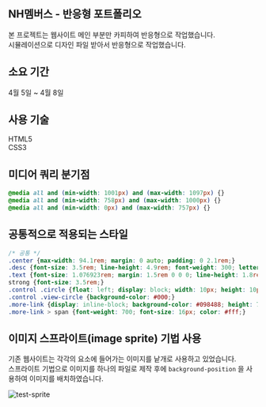 ## NH멤버스 - 반응형 포트폴리오
본 프로젝트는 웹사이트 메인 부분만 카피하여 반응형으로 작업했습니다. <br>
시뮬레이션으로 디자인 파일 받아서 반응형으로 작업했습니다.

## 소요 기간
4월 5일 ~ 4월 8일

## 사용 기술
HTML5 <br>
CSS3

## 미디어 쿼리 분기점
```css
@media all and (min-width: 1001px) and (max-width: 1097px) {}
@media all and (min-width: 758px) and (max-width: 1000px) {}
@media all and (min-width: 0px) and (max-width: 757px) {}
```

## 공통적으로 적용되는 스타일
```css
/* 공통 */
.center {max-width: 94.1rem; margin: 0 auto; padding: 0 2.1rem;}
.desc {font-size: 3.5rem; line-height: 4.9rem; font-weight: 300; letter-spacing: -1px;}
.text {font-size: 1.076923rem; margin: 1.5rem 0 0 0; line-height: 1.8rem;}
strong {font-size: 3.5rem;}
.control .circle {float: left; display: block; width: 10px; height: 10px; margin: 0 8px 0 0; border: 2px solid #000; border-radius: 10px;}
.control .view-circle {background-color: #000;}
.more-link {display: inline-block; background-color: #098488; height: 70px; line-height: 70px; padding: 0 72px; border-radius: 35px;}
.more-link > span {font-weight: 700; font-size: 16px; color: #fff;}
```

## 이미지 스프라이트(image sprite) 기법 사용
기존 웹사이트는 각각의 요소에 들어가는 이미지를 낱개로 사용하고 있었습니다. <br>
스프라이트 기법으로 이미지를 하나의 파일로 제작 후에 `background-position` 을 사용하여 이미지를 배치하였습니다. <br>

![test-sprite](https://user-images.githubusercontent.com/65770361/114313874-4ea4e980-9b33-11eb-9a4b-69fe781ead08.png)
